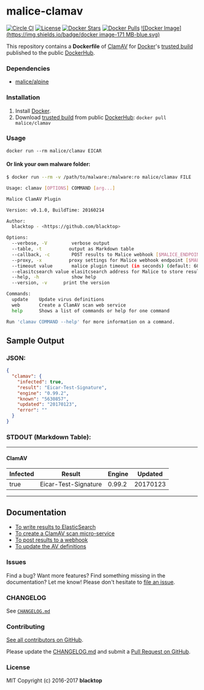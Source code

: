 malice-clamav
=============

[![Circle CI](https://circleci.com/gh/maliceio/malice-clamav.png?style=shield)](https://circleci.com/gh/maliceio/malice-clamav)
[![License](http://img.shields.io/:license-mit-blue.svg)](http://doge.mit-license.org)
[![Docker Stars](https://img.shields.io/docker/stars/malice/clamav.svg)](https://hub.docker.com/r/malice/clamav/)
[![Docker Pulls](https://img.shields.io/docker/pulls/malice/clamav.svg)](https://hub.docker.com/r/malice/clamav/)
[![Docker Image](https://img.shields.io/badge/docker image-171 MB-blue.svg)](https://hub.docker.com/r/malice/clamav/)

This repository contains a **Dockerfile** of [ClamAV](http://www.clamav.net/lang/en/) for [Docker](https://www.docker.io/)'s [trusted build](https://index.docker.io/u/malice/clamav/) published to the public [DockerHub](https://index.docker.io/).

### Dependencies

-	[malice/alpine](https://hub.docker.com/r/malice/alpine/)

### Installation

1.	Install [Docker](https://www.docker.io/).
2.	Download [trusted build](https://hub.docker.com/r/malice/clamav/) from public [DockerHub](https://hub.docker.com): `docker pull malice/clamav`

### Usage

```
docker run --rm malice/clamav EICAR
```

#### Or link your own malware folder:

```bash
$ docker run --rm -v /path/to/malware:/malware:ro malice/clamav FILE

Usage: clamav [OPTIONS] COMMAND [arg...]

Malice ClamAV Plugin

Version: v0.1.0, BuildTime: 20160214

Author:
  blacktop - <https://github.com/blacktop>

Options:
  --verbose, -V         verbose output
  --table, -t	       output as Markdown table
  --callback, -c	    POST results to Malice webhook [$MALICE_ENDPOINT]
  --proxy, -x	       proxy settings for Malice webhook endpoint [$MALICE_PROXY]
  --timeout value       malice plugin timeout (in seconds) (default: 60) [$MALICE_TIMEOUT]    
  --elasitcsearch value elasitcsearch address for Malice to store results [$MALICE_ELASTICSEARCH]   
  --help, -h	        show help
  --version, -v	     print the version

Commands:
  update	Update virus definitions
  web       Create a ClamAV scan web service  
  help		Shows a list of commands or help for one command

Run 'clamav COMMAND --help' for more information on a command.
```

## Sample Output

### JSON:

```json
{
  "clamav": {
    "infected": true,
    "result": "Eicar-Test-Signature",
    "engine": "0.99.2",
    "known": "5630857",
    "updated": "20170123",
    "error": ""
  }
}
```

### STDOUT (Markdown Table):

---

#### ClamAV

| Infected | Result               | Engine | Updated  |
|----------|----------------------|--------|----------|
| true     | Eicar-Test-Signature | 0.99.2 | 20170123 |

---

Documentation
-------------

-	[To write results to ElasticSearch](https://github.com/maliceio/malice-clamav/blob/master/docs/elasticsearch.md)
-	[To create a ClamAV scan micro-service](https://github.com/maliceio/malice-clamav/blob/master/docs/web.md)
-	[To post results to a webhook](https://github.com/maliceio/malice-clamav/blob/master/docs/callback.md)
-	[To update the AV definitions](https://github.com/maliceio/malice-clamav/blob/master/docs/update.md)

### Issues

Find a bug? Want more features? Find something missing in the documentation? Let me know! Please don't hesitate to [file an issue](https://github.com/maliceio/malice-clamav/issues/new).

### CHANGELOG

See [`CHANGELOG.md`](https://github.com/maliceio/malice-clamav/blob/master/CHANGELOG.md)

### Contributing

[See all contributors on GitHub](https://github.com/maliceio/malice-clamav/graphs/contributors).

Please update the [CHANGELOG.md](https://github.com/maliceio/malice-clamav/blob/master/CHANGELOG.md) and submit a [Pull Request on GitHub](https://help.github.com/articles/using-pull-requests/).
### License

MIT Copyright (c) 2016-2017 **blacktop**
